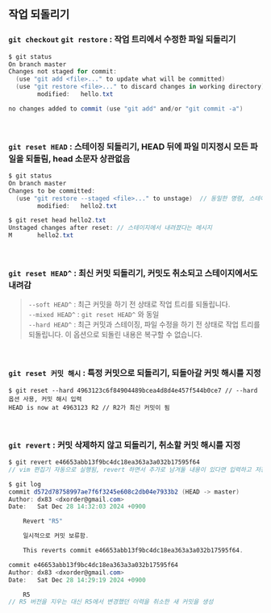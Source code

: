 ## 작업 되돌리기
### `git checkout` `git restore` : 작업 트리에서 수정한 파일 되돌리기
```c#
$ git status
On branch master
Changes not staged for commit:
  (use "git add <file>..." to update what will be committed)            // 스테이징
  (use "git restore <file>..." to discard changes in working directory) // 작업 되돌리기
        modified:   hello.txt

no changes added to commit (use "git add" and/or "git commit -a")
```

<br>

### `git reset HEAD` : 스테이징 되돌리기, HEAD 뒤에 파일 미지정시 모든 파일을 되돌림, head 소문자 상관없음
```c#
$ git status
On branch master
Changes to be committed:
  (use "git restore --staged <file>..." to unstage)  // 동일한 명령, 스테이징에서 내리기
        modified:   hello2.txt
```
```c#
$ git reset head hello2.txt
Unstaged changes after reset: // 스테이지에서 내려졌다는 메시지
M       hello2.txt
```

<br>

### `git reset HEAD^` : 최신 커밋 되돌리기, 커밋도 취소되고 스테이지에서도 내려감
> `--soft HEAD^` : 최근 커밋을 하기 전 상태로 작업 트리를 되돌립니다.<br>
> `--mixed HEAD^` : `git reset HEAD^` 와 동일<br>
> `--hard HEAD^` : 최근 커밋과 스테이징, 파일 수정을 하기 전 상태로 작업 트리를 되돌립니다. 이 옵션으로 되돌린 내용은 복구할 수 없습니다.<br>

<br>

### `git reset 커밋 해시` : 특정 커밋으로 되돌리기, 되돌아갈 커밋 해시를 지정
```
$ git reset --hard 4963123c6f84904489bcea4d8d4e457f544b0ce7 // --hard 옵션 사용, 커밋 해시 입력
HEAD is now at 4963123 R2 // R2가 최신 커밋이 됨
```

<br>

### `git revert` : 커밋 삭제하지 않고 되돌리기, 취소할 커밋 해시를 지정
```c#
$ git revert e46653abb13f9bc4dc18ea363a3a032b17595f64
// vim 편집기 자동으로 실행됨, revert 하면서 추가로 남겨둘 내용이 있다면 입력하고 저장

$ git log
commit d572d78758997ae7f6f3245e608c2db04e7933b2 (HEAD -> master)
Author: dx83 <dxorder@gmail.com>
Date:   Sat Dec 28 14:32:03 2024 +0900

    Revert "R5"

    일시적으로 커밋 보류함.

    This reverts commit e46653abb13f9bc4dc18ea363a3a032b17595f64.

commit e46653abb13f9bc4dc18ea363a3a032b17595f64
Author: dx83 <dxorder@gmail.com>
Date:   Sat Dec 28 14:29:19 2024 +0900

    R5
// R5 버전을 지우는 대신 R5에서 변경했던 이력을 취소한 새 커밋을 생성
```
